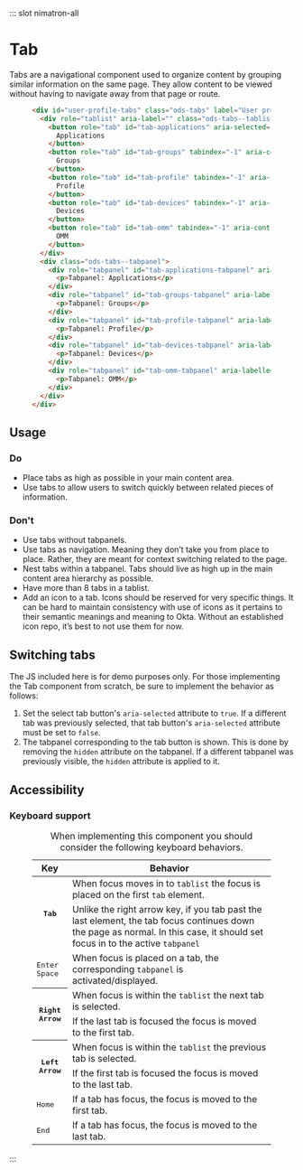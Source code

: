 ::: slot nimatron-all

# Tab

Tabs are a navigational component used to organize content by grouping similar information on the same page. They allow content to be viewed without having to navigate away from that page or route.

<figure class="nimatron--example">
  <div class="nimatron--rendered">
    <OdsTabs label="User profile options" :active="tabs.active" :tablist="tabs.tablist" :id="tabs.id">
      <template slot="tab-applications"><p>Tabpanel: Applications</p></template>
      <template slot="tab-groups"><p>Tabpanel: Groups</p></template>
      <template slot="tab-profile"><p>Tabpanel: Profile</p></template>
      <template slot="tab-devices"><p>Tabpanel: Devices</p></template>
      <template slot="tab-omm"><p>Tabpanel: OMM</p></template>
    </OdsTabs>
  </div>

```html
<div id="user-profile-tabs" class="ods-tabs" label="User profile options">
  <div role="tablist" aria-label="" class="ods-tabs--tablist">
    <button role="tab" id="tab-applications" aria-selected="true" tabindex="0" aria-controls="tab-applications-tabpanel" class="ods-tabs--tab">
      Applications
    </button>
    <button role="tab" id="tab-groups" tabindex="-1" aria-controls="tab-groups-tabpanel" class="ods-tabs--tab">
      Groups
    </button>
    <button role="tab" id="tab-profile" tabindex="-1" aria-controls="tab-profile-tabpanel" class="ods-tabs--tab">
      Profile
    </button>
    <button role="tab" id="tab-devices" tabindex="-1" aria-controls="tab-devices-tabpanel" class="ods-tabs--tab">
      Devices
    </button>
    <button role="tab" id="tab-omm" tabindex="-1" aria-controls="tab-omm-tabpanel" class="ods-tabs--tab">
      OMM
    </button>
  </div>
  <div class="ods-tabs--tabpanel">
    <div role="tabpanel" id="tab-applications-tabpanel" aria-labelledby="tab-applications" tabindex="0">
      <p>Tabpanel: Applications</p>
    </div>
    <div role="tabpanel" id="tab-groups-tabpanel" aria-labelledby="tab-groups" hidden="hidden" tabindex="0">
      <p>Tabpanel: Groups</p>
    </div>
    <div role="tabpanel" id="tab-profile-tabpanel" aria-labelledby="tab-profile" hidden="hidden" tabindex="0">
      <p>Tabpanel: Profile</p>
    </div>
    <div role="tabpanel" id="tab-devices-tabpanel" aria-labelledby="tab-devices" hidden="hidden" tabindex="0">
      <p>Tabpanel: Devices</p>
    </div>
    <div role="tabpanel" id="tab-omm-tabpanel" aria-labelledby="tab-omm" hidden="hidden" tabindex="0">
      <p>Tabpanel: OMM</p>
    </div>
  </div>
</div>
```
</figure>

## Usage

### Do

- Place tabs as high as possible in your main content area.
- Use tabs to allow users to switch quickly between related pieces of information.

### Don't

- Use tabs without tabpanels.
- Use tabs as navigation. Meaning they don’t take you from place to place. Rather, they are meant for context switching related to the page.
- Nest tabs within a tabpanel. Tabs should live as high up in the main content area hierarchy as possible.
- Have more than 8 tabs in a tablist.
- Add an icon to a tab. Icons should be reserved for very specific things. It can be hard to maintain consistency with use of icons as it pertains to their semantic meanings and meaning to Okta. Without an established icon repo, it’s best to not use them for now.

## Switching tabs

The JS included here is for demo purposes only. For those implementing the Tab component from scratch, be sure to implement the behavior as follows:

1. Set the select tab button's `aria-selected` attribute to `true`. If a different tab was previously selected, that tab button's `aria-selected` attribute must be set to `false`.
2. The tabpanel corresponding to the tab button is shown. This is done by removing the `hidden` attribute on the tabpanel. If a different tabpanel was previously visible, the `hidden` attribute is applied to it.


## Accessibility

### Keyboard support
<figure class="ods-table--figure">
  <table class="ods-table">
    <caption>When implementing this component you should consider the following keyboard behaviors.</caption>
    <thead>
      <tr>
        <th scope="column">Key</th>
        <th scope="column">Behavior</th>
      </tr>
    </thead>
    <tbody>
      <tr>
        <th scope="row" rowspan="2"><kbd>Tab</kbd></th>
        <td>When focus moves in to <code>tablist</code> the focus is placed on the first <code>tab</code> element.</td>
      </tr>
      <tr>
        <td>Unlike the right arrow key, if you tab past the last element, the tab focus continues down the page as normal. In this case, it should set focus in to the active <code>tabpanel</code></td>
      </tr>
      <tr>
        <td><kbd>Enter</kbd> <kbd>Space</kbd></td>
        <td>When focus is placed on a tab, the corresponding <code>tabpanel</code> is activated/displayed.</td>
      </tr>
      <tr>
        <th scope="row" rowspan="2"><kbd>Right Arrow</kbd></th>
        <td>When focus is within the <code>tablist</code> the next tab is selected.</td>
      </tr>
      <tr>
        <td>If the last tab is focused the focus is moved to the first tab.</td>
      </tr>
      <tr>
        <th scope="row" rowspan="2"><kbd>Left Arrow</kbd></th>
        <td>When focus is within the <code>tablist</code> the previous tab is selected.</td>
      </tr>
      <tr>
        <td>If the first tab is focused the focus is moved to the last tab.</td>
      </tr>
      <tr>
        <td><kbd>Home</kbd></td>
        <td>If a tab has focus, the focus is moved to the first tab.</td>
      </tr>
      <tr>
        <td><kbd>End</kbd></td>
        <td>If a tab has focus, the focus is moved to the last tab.</td>
      </tr>
    </tbody>
  </table>
</figure>

<script>
export default {
  data () {
    return {
      tabs: {
        id: 'user-profile-tabs',
        active: "tab-applications",
        tablist: [
          { id: "tab-applications", label: 'Applications' },
          { id: "tab-groups", label: 'Groups' },
          { id: "tab-profile", label: 'Profile' },
          { id: "tab-devices", label: 'Devices' },
          { id: "tab-omm", label: 'OMM' }
        ]
      }
    }
  }
}
</script>

:::
